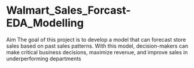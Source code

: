 # Walmart_Sales_Forcast-EDA_Modelling
Aim The goal of this project is to develop a model that can forecast store sales based on past sales patterns. With this model, decision-makers can make critical business decisions, maximize revenue, and improve sales in underperforming departments
